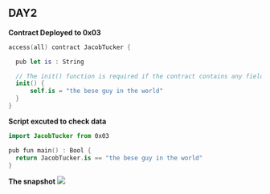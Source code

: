 ## DAY2

**Contract Deployed to 0x03**

```swift
access(all) contract JacobTucker {

  pub let is : String

  // The init() function is required if the contract contains any fields.
  init() {
      self.is = "the bese guy in the world"
  }
}
```

**Script excuted to check data**

```swift
import JacobTucker from 0x03

pub fun main() : Bool {
  return JacobTucker.is == "the bese guy in the world"
}
```

**The snapshot**
<img src="https://gitee.com/song_tianyi/picture-host/raw/master/ndata/20220305131644.png"/>


